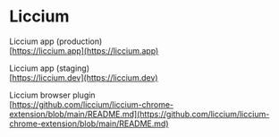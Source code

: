 # Liccium

Liccium app (production)\
[https://liccium.app](https://liccium.app)

Liccium app (staging)\
[https://liccium.dev](https://liccium.dev)

Liccium browser plugin\
[https://github.com/liccium/liccium-chrome-extension/blob/main/README.md](https://github.com/liccium/liccium-chrome-extension/blob/main/README.md)
